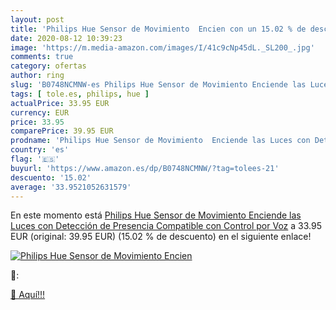 ```yaml
---
layout: post
title: 'Philips Hue Sensor de Movimiento  Encien con un 15.02 % de descuento'
date: 2020-08-12 10:39:23
image: 'https://m.media-amazon.com/images/I/41c9cNp45dL._SL200_.jpg'
comments: true
category: ofertas
author: ring
slug: 'B0748NCMNW-es Philips Hue Sensor de Movimiento Enciende las Luces con...'
tags: [ tole.es, philips, hue ]
actualPrice: 33.95 EUR
currency: EUR
price: 33.95
comparePrice: 39.95 EUR
prodname: 'Philips Hue Sensor de Movimiento  Enciende las Luces con Detección de Presencia  Compatible con Control por Voz'
country: 'es'
flag: '🇪🇸'
buyurl: 'https://www.amazon.es/dp/B0748NCMNW/?tag=tolees-21'
descuento: '15.02'
average: '33.9521052631579'
---
```


En este momento está [Philips Hue Sensor de Movimiento  Enciende las Luces con Detección de Presencia  Compatible con Control por Voz](https://www.amazon.es/dp/B0748NCMNW/?tag=tolees-21) a 33.95 EUR (original: 39.95 EUR) (15.02 %  de descuento) en el siguiente enlace!

[![Philips Hue Sensor de Movimiento  Encien](https://m.media-amazon.com/images/I/41c9cNp45dL._SL200_.jpg)](https://www.amazon.es/dp/B0748NCMNW/?tag=tolees-21)

🔎:


[🛒 Aquí!!!](https://www.amazon.es/dp/B0748NCMNW/?tag=tolees-21)
